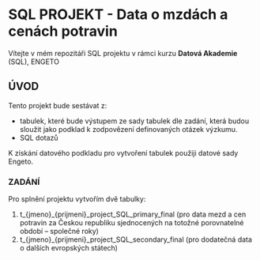# SQL **PROJEKT - Data o mzdách a cenách potravin**
Vítejte v mém repozitáři SQL projektu v rámci kurzu **Datová Akademie** (SQL), ENGETO


## **ÚVOD**
Tento projekt bude sestávat z:
- tabulek, které bude výstupem ze sady tabulek dle zadání, která budou sloužit jako podklad k zodpovězení definovaných otázek výzkumu.
- SQL dotazů

K získání datového podkladu pro vytvoření tabulek použiji datové sady Engeto.

### **ZADÁNÍ**
Pro splnění projektu vytvořím dvě tabulky:

1. t_{jmeno}_{prijmeni}_project_SQL_primary_final (pro data mezd a cen potravin za Českou republiku sjednocených na totožné porovnatelné období – společné roky)
2. t_{jmeno}_{prijmeni}_project_SQL_secondary_final (pro dodatečná data o dalších evropských státech)



